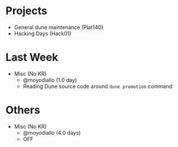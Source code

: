 # Projects

  - General dune maintenance (Plat140)
  - Hacking Days (Hack01)

# Last Week

- Misc (No KR)
  - @moyodiallo (1.0 day)
  - Reading Dune source code around `dune promotion` command

# Others
  - Misc (No KR)
    - @moyodiallo (4.0 days)
    - OFF
